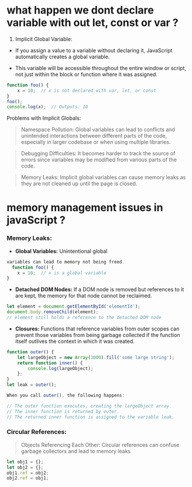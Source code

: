 # what happen we dont declare variable with out let, const or var ?
1. Implicit Global Variable:

 - If you assign a value to a variable without declaring it, JavaScript automatically creates a global variable.

- This variable will be accessible throughout the entire window or script, not just within the block or function where it was assigned.
```js
function foo() {
    x = 10;  // x is not declared with var, let, or const
}
foo();
console.log(x);  // Outputs: 10

```

Problems with Implicit Globals:

> Namespace Pollution: Global variables can lead to conflicts and unintended interactions between different parts of the code, especially in larger codebase or when using multiple libraries.

> Debugging Difficulties: It becomes harder to track the source of errors since variables may be modified from various parts of the code.

> Memory Leaks: Implicit global variables can cause memory leaks as they are not cleaned up until the page is closed.
  
# memory management issues in javaScript ?
### Memory Leaks:
- **Global Variables:** Unintentional global 
```js
variables can lead to memory not being freed.
  function foo() {
    x = 10;  // x is a global variable
}
```
- **Detached DOM Nodes:** If a DOM node is removed but references to it are kept, the memory for that node cannot be reclaimed.
```js
let element = document.getElementById('elementId');
document.body.removeChild(element);
// element still holds a reference to the detached DOM node
```
- **Closures:** Functions that reference variables from outer scopes can prevent those variables from being garbage collected if the function itself outlives the context in which it was created.

```js
function outer() {
    let largeObject = new Array(1000).fill('some large string');
    return function inner() {
        console.log(largeObject);
    };
}
let leak = outer();

When you call outer(), the following happens:

// The outer function executes, creating the largeObject array.
// The inner function is returned by outer.
// The returned inner function is assigned to the variable leak.
```
### Circular References:

> Objects Referencing Each Other: Circular references can confuse garbage collectors and lead to memory leaks

```js
let obj1 = {};
let obj2 = {};
obj1.ref = obj2;
obj2.ref = obj1;
```

